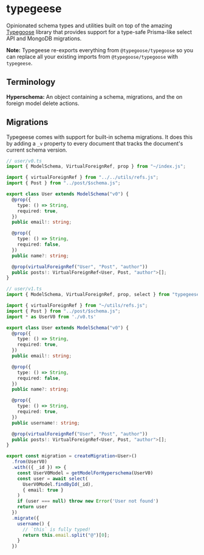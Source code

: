 # typegeese

Opinionated schema types and utilities built on top of the amazing [Typegoose](<https://github.com/typegoose/typegoose>) library that provides support for a type-safe Prisma-like select API and MongoDB migrations.

**Note:** Typegeese re-exports everything from `@typegoose/typegoose` so you can replace all your existing imports from `@typegoose/typegoose` with `typegeese`.

## Terminology

**Hyperschema:** An object containing a schema, migrations, and the  on foreign model delete actions.

## Migrations

Typegeese comes with support for built-in schema migrations. It does this by adding a `_v` property to every document that tracks the document's current schema version.

```typescript
// user/v0.ts
import { ModelSchema, VirtualForeignRef, prop } from "~/index.js";

import { virtualForeignRef } from "../../utils/refs.js";
import { Post } from "../post/$schema.js";

export class User extends ModelSchema("v0") {
  @prop({
    type: () => String,
    required: true,
  })
  public email!: string;

  @prop({
    type: () => String,
    required: false,
  })
  public name?: string;

  @prop(virtualForeignRef("User", "Post", "author"))
  public posts!: VirtualForeignRef<User, Post, "author">[];
}
```

```typescript
// user/v1.ts
import { ModelSchema, VirtualForeignRef, prop, select } from "typegeese";

import { virtualForeignRef } from "~/utils/refs.js";
import { Post } from "../post/$schema.js";
import * as UserV0 from './v0.ts'

export class User extends ModelSchema("v0") {
  @prop({
    type: () => String,
    required: true,
  })
  public email!: string;

  @prop({
    type: () => String,
    required: false,
  })
  public name?: string;

  @prop({
    type: () => String,
    required: true,
  })
  public username!: string;

  @prop(virtualForeignRef("User", "Post", "author"))
  public posts!: VirtualForeignRef<User, Post, "author">[];
}

export const migration = createMigration<User>()
  .from(UserV0)
  .with(({ _id }) => {
    const UserV0Model = getModelForHyperschema(UserV0)
    const user = await select(
      UserV0Model.findById(_id),
      { email: true }
    )
    if (user === null) throw new Error('User not found')
    return user
  })
  .migrate({
    username() {
      // `this` is fully typed!
      return this.email.split("@")[0];
    }
  })
```
